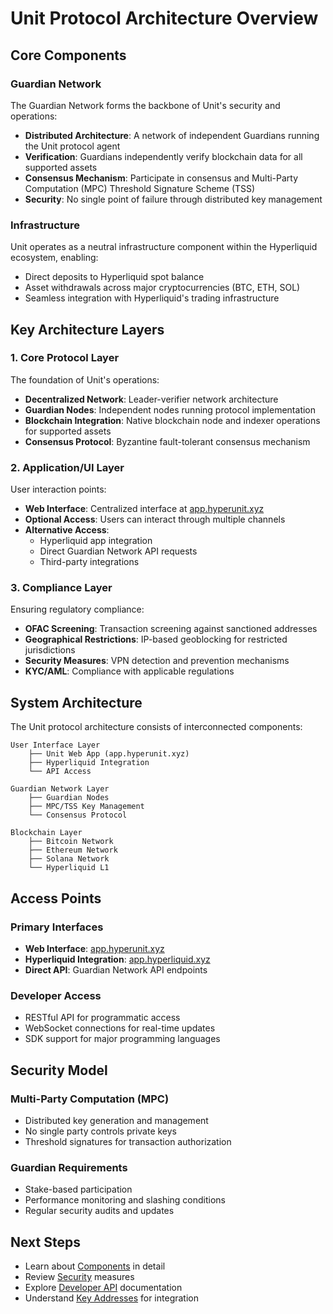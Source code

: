 # Unit Protocol Architecture Overview

## Core Components

### Guardian Network
The Guardian Network forms the backbone of Unit's security and operations:

- **Distributed Architecture**: A network of independent Guardians running the Unit protocol agent
- **Verification**: Guardians independently verify blockchain data for all supported assets
- **Consensus Mechanism**: Participate in consensus and Multi-Party Computation (MPC) Threshold Signature Scheme (TSS)
- **Security**: No single point of failure through distributed key management

### Infrastructure
Unit operates as a neutral infrastructure component within the Hyperliquid ecosystem, enabling:

- Direct deposits to Hyperliquid spot balance
- Asset withdrawals across major cryptocurrencies (BTC, ETH, SOL)
- Seamless integration with Hyperliquid's trading infrastructure

## Key Architecture Layers

### 1. Core Protocol Layer
The foundation of Unit's operations:

- **Decentralized Network**: Leader-verifier network architecture
- **Guardian Nodes**: Independent nodes running protocol implementation
- **Blockchain Integration**: Native blockchain node and indexer operations for supported assets
- **Consensus Protocol**: Byzantine fault-tolerant consensus mechanism

### 2. Application/UI Layer
User interaction points:

- **Web Interface**: Centralized interface at [app.hyperunit.xyz](https://app.hyperunit.xyz)
- **Optional Access**: Users can interact through multiple channels
- **Alternative Access**: 
  - Hyperliquid app integration
  - Direct Guardian Network API requests
  - Third-party integrations

### 3. Compliance Layer
Ensuring regulatory compliance:

- **OFAC Screening**: Transaction screening against sanctioned addresses
- **Geographical Restrictions**: IP-based geoblocking for restricted jurisdictions
- **Security Measures**: VPN detection and prevention mechanisms
- **KYC/AML**: Compliance with applicable regulations

## System Architecture

The Unit protocol architecture consists of interconnected components:

```
User Interface Layer
    ├── Unit Web App (app.hyperunit.xyz)
    ├── Hyperliquid Integration
    └── API Access

Guardian Network Layer
    ├── Guardian Nodes
    ├── MPC/TSS Key Management
    └── Consensus Protocol

Blockchain Layer
    ├── Bitcoin Network
    ├── Ethereum Network
    ├── Solana Network
    └── Hyperliquid L1
```

## Access Points

### Primary Interfaces
- **Web Interface**: [app.hyperunit.xyz](https://app.hyperunit.xyz)
- **Hyperliquid Integration**: [app.hyperliquid.xyz](https://app.hyperliquid.xyz)
- **Direct API**: Guardian Network API endpoints

### Developer Access
- RESTful API for programmatic access
- WebSocket connections for real-time updates
- SDK support for major programming languages

## Security Model

### Multi-Party Computation (MPC)
- Distributed key generation and management
- No single party controls private keys
- Threshold signatures for transaction authorization

### Guardian Requirements
- Stake-based participation
- Performance monitoring and slashing conditions
- Regular security audits and updates

## Next Steps

- Learn about [Components](/architecture/components) in detail
- Review [Security](/architecture/security) measures
- Explore [Developer API](/developers/api) documentation
- Understand [Key Addresses](/developers/key-addresses) for integration